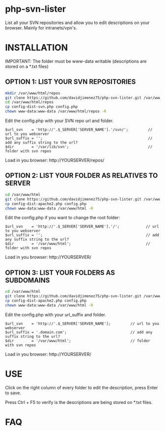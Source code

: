# php-svn-lister

List all your SVN repositories and allow you to edit descriptions on your browser. Mainly for intranets/vpn's.



# INSTALLATION

IMPORTANT: The folder must be www-data writable (descriptions are stored on a *.txt files)

## OPTION 1: LIST YOUR SVN REPOSITORIES

```bash
mkdir /var/www/html/repos
git clone https://github.com/davidjimenez75/php-svn-lister.git /var/www/html/repos
cd /var/www/html/repos
cp config-dist-svn.php config.php
chown www-data:www-data /var/www/html/repos -R
```

Edit the config.php with your SVN repo url and folder.

```
$url_svn    = 'http://'.$_SERVER['SERVER_NAME'].'/svn/';         // url to you webserver
$url_suffix = '';                                                // add any suffix string to the url?
$dir        = '/var/lib/svn';                                    // folder with svn repos
```

Load in you browser: http://YOURSERVER/repos/



## OPTION 2: LIST YOUR FOLDER AS RELATIVES TO SERVER

```bash
cd /var/www/html
git clone https://github.com/davidjimenez75/php-svn-lister.git /var/www/html
cp config-dist-apache2.php config.php
chown www-data:www-data /var/www/html -R
```

Edit the config.php if you want to change the root folder:

```
$url_svn    = 'http://'.$_SERVER['SERVER_NAME'].'/';            // url to you webserver
$url_suffix = '';                                               // add any suffix string to the url?
$dir        = '/var/www/html';                                  // folder with svn repos
```

Load in you browser: http://YOURSERVER/


## OPTION 3: LIST YOUR FOLDERS AS SUBDOMAINS

```bash
cd /var/www/html
git clone https://github.com/davidjimenez75/php-svn-lister.git /var/www/html
cp config-dist-apache2.php config.php
chown www-data:www-data /var/www/html -R
```

Edit the config.php with your url_suffix and folder.

```
$url_svn    = 'http://'.$_SERVER['SERVER_NAME'];         // url to you webserver
$url_suffix = '.domain.com';                             // add any suffix string to the url?
$dir        = '/var/www/html';                           // folder with svn repos
```

Load in you browser: http://YOURSERVER/


# USE

Click on the right column of every folder to edit the description, press Enter to save.

Press Ctrl + F5 to verify is the descriptions are being stored on *.txt files.




# FAQ





